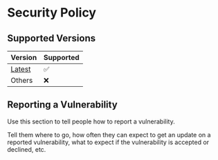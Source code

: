 <!-- vale Microsoft.Headings = NO -->
# Security Policy

## Supported Versions

|                              Version                              | Supported |
| ----------------------------------------------------------------- | --------- |
| [Latest](https://github.com/haru52/base_template/releases/latest) | ✅        |
| Others                                                            | ❌        |

## Reporting a Vulnerability

Use this section to tell people how to report a vulnerability.

<!-- vale Microsoft.Passive = NO -->
<!-- vale write-good.E-Prime = NO -->
<!-- vale write-good.Passive = NO -->
Tell them where to go, how often they can expect to get an update on a
reported vulnerability, what to expect if the vulnerability is accepted or
declined, etc.
<!-- vale Microsoft.Passive = YES -->
<!-- vale write-good.E-Prime = YES -->
<!-- vale write-good.Passive = YES -->
